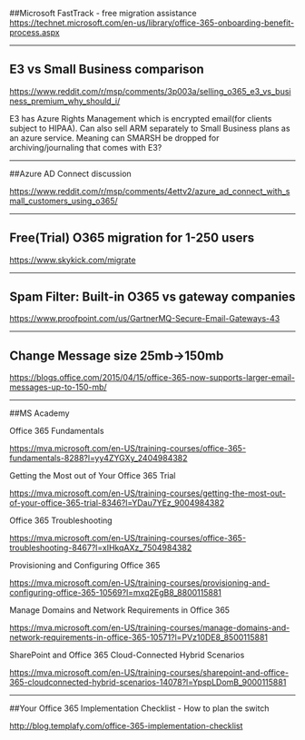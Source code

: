 ##Microsoft FastTrack - free migration assistance
https://technet.microsoft.com/en-us/library/office-365-onboarding-benefit-process.aspx

---

## E3 vs Small Business comparison

https://www.reddit.com/r/msp/comments/3p003a/selling_o365_e3_vs_business_premium_why_should_i/

E3 has Azure Rights Management which is encrypted email(for clients subject to HIPAA). Can also sell ARM separately to Small Business plans as an azure service. Meaning can SMARSH be dropped for archiving/journaling that comes with E3?

---

##Azure AD Connect discussion

https://www.reddit.com/r/msp/comments/4ettv2/azure_ad_connect_with_small_customers_using_o365/

---

## Free(Trial) O365 migration for 1-250 users

https://www.skykick.com/migrate

---

## Spam Filter: Built-in O365 vs gateway companies 

https://www.proofpoint.com/us/GartnerMQ-Secure-Email-Gateways-43

---

## Change Message size 25mb->150mb

https://blogs.office.com/2015/04/15/office-365-now-supports-larger-email-messages-up-to-150-mb/

---

##MS Academy

Office 365 Fundamentals

https://mva.microsoft.com/en-US/training-courses/office-365-fundamentals-8288?l=yy4ZYGXy_2404984382

Getting the Most out of Your Office 365 Trial

https://mva.microsoft.com/en-US/training-courses/getting-the-most-out-of-your-office-365-trial-8346?l=YDau7YEz_9004984382

Office 365 Troubleshooting

https://mva.microsoft.com/en-US/training-courses/office-365-troubleshooting-8467?l=xIHkqAXz_7504984382

Provisioning and Configuring Office 365

https://mva.microsoft.com/en-US/training-courses/provisioning-and-configuring-office-365-10569?l=mxq2EgB8_8800115881

Manage Domains and Network Requirements in Office 365

https://mva.microsoft.com/en-US/training-courses/manage-domains-and-network-requirements-in-office-365-10571?l=PVz10DE8_8500115881

SharePoint and Office 365 Cloud-Connected Hybrid Scenarios

https://mva.microsoft.com/en-US/training-courses/sharepoint-and-office-365-cloudconnected-hybrid-scenarios-14078?l=YpspLDomB_9000115881

---

##Your Office 365 Implementation Checklist - How to plan the switch

http://blog.templafy.com/office-365-implementation-checklist
